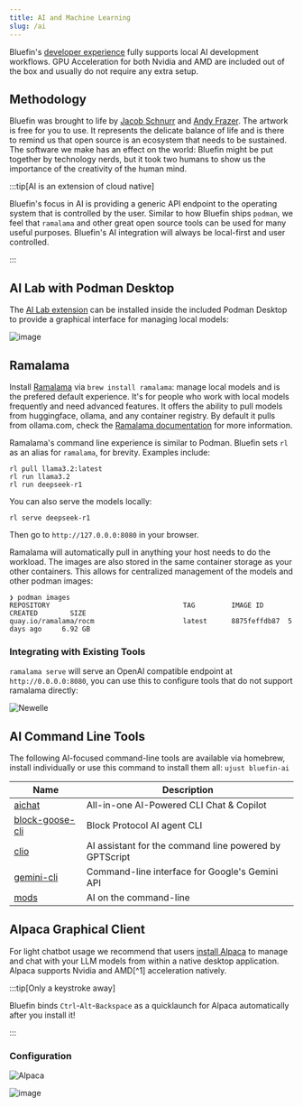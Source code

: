 ```yaml
---
title: AI and Machine Learning
slug: /ai
---
```


Bluefin's [developer experience](/bluefin-dx) fully supports local AI development workflows. GPU Acceleration for both Nvidia and AMD are included out of the box and usually do not require any extra setup.

## Methodology

Bluefin was brought to life by [Jacob Schnurr](https://www.etsy.com/shop/JSchnurrCommissions) and [Andy Frazer](https://www.etsy.com/uk/shop/dragonsofwales). The artwork is free for you to use. It represents the delicate balance of life and is there to remind us that open source is an ecosystem that needs to be sustained. The software we make has an effect on the world: Bluefin might be put together by technology nerds, but it took two humans to show us the importance of the creativity of the human mind.

:::tip[AI is an extension of cloud native]

Bluefin's focus in AI is providing a generic API endpoint to the operating system that is controlled by the user. Similar to how Bluefin ships `podman`, we feel that `ramalama` and other great open source tools can be used for many useful purposes. Bluefin's AI integration will always be local-first and user controlled.

:::

## AI Lab with Podman Desktop

The [AI Lab extension](https://developers.redhat.com/products/podman-desktop/podman-ai-lab) can be installed inside the included Podman Desktop to provide a graphical interface for managing local models:

![image](https://github.com/user-attachments/assets/e5557952-3e62-499e-93a9-934c4d452be0)

## Ramalama

Install [Ramalama](https://github.com/containers/ramalama) via `brew install ramalama`: manage local models and is the prefered default experience. It's for people who work with local models frequently and need advanced features. It offers the ability to pull models from huggingface, ollama, and any container registry. By default it pulls from ollama.com, check the [Ramalama documentation](https://github.com/containers/ramalama/tree/main/docs) for more information.

Ramalama's command line experience is similar to Podman. Bluefin sets `rl` as an alias for `ramalama`, for brevity. Examples include:

```
rl pull llama3.2:latest
rl run llama3.2
rl run deepseek-r1
```

You can also serve the models locally:

```
rl serve deepseek-r1
```

Then go to `http://127.0.0.0:8080` in your browser.

Ramalama will automatically pull in anything your host needs to do the workload. The images are also stored in the same container storage as your other containers. This allows for centralized management of the models and other podman images:

```
❯ podman images
REPOSITORY                                 TAG         IMAGE ID      CREATED        SIZE
quay.io/ramalama/rocm                      latest      8875feffdb87  5 days ago     6.92 GB
```

### Integrating with Existing Tools

`ramalama serve` will serve an OpenAI compatible endpoint at `http://0.0.0.0:8080`, you can use this to configure tools that do not support ramalama directly:

![Newelle](https://github.com/user-attachments/assets/ff079ed5-43af-48fb-8e7b-e5b9446b3bfe)

## AI Command Line Tools

The following AI-focused command-line tools are available via homebrew, install individually or use this command to install them all: `ujust bluefin-ai`

| Name                                                                | Description                                            |
| ------------------------------------------------------------------- | ------------------------------------------------------ |
| [aichat](https://formulae.brew.sh/formula/aichat)                   | All-in-one AI-Powered CLI Chat & Copilot               |
| [block-goose-cli](https://formulae.brew.sh/formula/block-goose-cli) | Block Protocol AI agent CLI                            |
| [clio](https://formulae.brew.sh/formula/clio)                       | AI assistant for the command line powered by GPTScript |
| [gemini-cli](https://formulae.brew.sh/formula/gemini-cli)           | Command-line interface for Google's Gemini API         |
| [mods](https://formulae.brew.sh/formula/mods)                       | AI on the command-line                                 |

## Alpaca Graphical Client

For light chatbot usage we recommend that users [install Alpaca](https://flathub.org/apps/com.jeffser.Alpaca) to manage and chat with your LLM models from within a native desktop application. Alpaca supports Nvidia and AMD[^1] acceleration natively.

:::tip[Only a keystroke away]

Bluefin binds `Ctrl`-`Alt`-`Backspace` as a quicklaunch for Alpaca automatically after you install it!

:::

### Configuration

![Alpaca](https://github.com/user-attachments/assets/104c5263-5d34-497a-b986-93bb0a41c23e)

![image](https://github.com/user-attachments/assets/9fd38164-e2a9-4da1-9bcd-29e0e7add071)
